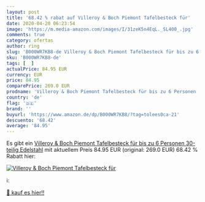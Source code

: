 ```yaml
---
layout: post
title: '68.42 % rabat auf Villeroy & Boch Piemont Tafelbesteck für'
date: 2020-04-20 06:23:54
image: 'https://m.media-amazon.com/images/I/31zeK5n4EqL._SL400_.jpg'
comments: true
category: ofertas
author: ring
slug: 'B000WR7KB8-de Villeroy & Boch Piemont Tafelbesteck für bis zu 6 Personen...'
sku: 'B000WR7KB8-de'
tags: [  ]
actualPrice: 84.95 EUR
currency: EUR
price: 84.95
comparePrice: 269.0 EUR
prodname: 'Villeroy & Boch Piemont Tafelbesteck für bis zu 6 Personen  30-teilig  Edelstahl'
country: 'de'
flag: '🇩🇪'
brand: ''
buyurl: 'https://www.amazon.de/dp/B000WR7KB8/?tag=tolees0ca-21'
descuento: '68.42'
average: '84.95'
---
```


Es gibt ein [Villeroy & Boch Piemont Tafelbesteck für bis zu 6 Personen  30-teilig  Edelstahl](https://www.amazon.de/dp/B000WR7KB8/?tag=tolees0ca-21) mit aktuellem Preis 84.95 EUR (original: 269.0 EUR) 68.42 % Rabatt hier:

[![Villeroy & Boch Piemont Tafelbesteck für](https://m.media-amazon.com/images/I/31zeK5n4EqL._SL400_.jpg)](https://www.amazon.de/dp/B000WR7KB8/?tag=tolees0ca-21)

ℹ️:


[🛒 kauf es hier!!](https://www.amazon.de/dp/B000WR7KB8/?tag=tolees0ca-21)

